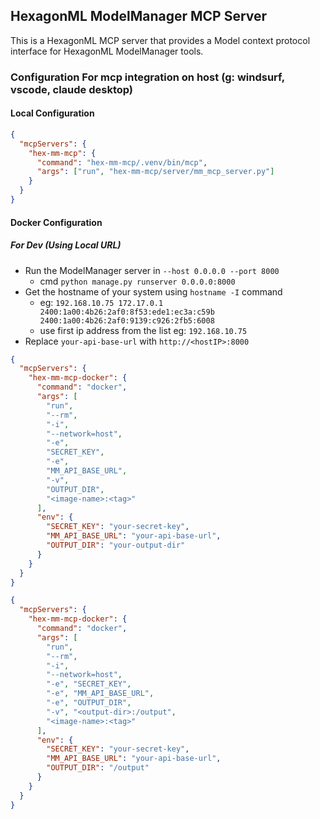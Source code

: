 ## HexagonML ModelManager MCP Server

This is a HexagonML MCP server that provides a Model context protocol interface for HexagonML ModelManager tools.

### Configuration For mcp integration on host (g: windsurf, vscode, claude desktop)

#### Local Configuration
```json
{
  "mcpServers": {
    "hex-mm-mcp": {
      "command": "hex-mm-mcp/.venv/bin/mcp",
      "args": ["run", "hex-mm-mcp/server/mm_mcp_server.py"]
    }
  }
}
```

#### Docker Configuration

##### For Dev (Using Local URL)
  - Run the ModelManager server in `--host 0.0.0.0 --port 8000`
    - cmd `python manage.py runserver 0.0.0.0:8000`
  - Get the hostname of your system using `hostname -I` command
    - eg: `192.168.10.75 172.17.0.1 2400:1a00:4b26:2af0:8f53:ede1:ec3a:c59b 2400:1a00:4b26:2af0:9139:c926:2fb5:6008`
    - use first ip address from the list eg: `192.168.10.75`
  - Replace `your-api-base-url` with `http://<hostIP>:8000`

```json
{
  "mcpServers": {
    "hex-mm-mcp-docker": {
      "command": "docker",
      "args": [
        "run",
        "--rm",
        "-i",
        "--network=host",
        "-e",
        "SECRET_KEY",
        "-e",
        "MM_API_BASE_URL",
        "-v",
        "OUTPUT_DIR",
        "<image-name>:<tag>"
      ],
      "env": {
        "SECRET_KEY": "your-secret-key",
        "MM_API_BASE_URL": "your-api-base-url",
        "OUTPUT_DIR": "your-output-dir"
      }
    }
  }
}
```

```json
{
  "mcpServers": {
    "hex-mm-mcp-docker": {
      "command": "docker",
      "args": [
        "run",
        "--rm",
        "-i",
        "--network=host",
        "-e", "SECRET_KEY",
        "-e", "MM_API_BASE_URL",
        "-e", "OUTPUT_DIR",
        "-v", "<output-dir>:/output",
        "<image-name>:<tag>"
      ],
      "env": {
        "SECRET_KEY": "your-secret-key",
        "MM_API_BASE_URL": "your-api-base-url",
        "OUTPUT_DIR": "/output"
      }
    }
  }
}
```
